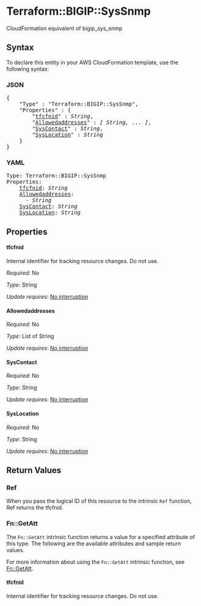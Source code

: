 # Terraform::BIGIP::SysSnmp

CloudFormation equivalent of bigip_sys_snmp

## Syntax

To declare this entity in your AWS CloudFormation template, use the following syntax:

### JSON

<pre>
{
    "Type" : "Terraform::BIGIP::SysSnmp",
    "Properties" : {
        "<a href="#tfcfnid" title="tfcfnid">tfcfnid</a>" : <i>String</i>,
        "<a href="#allowedaddresses" title="Allowedaddresses">Allowedaddresses</a>" : <i>[ String, ... ]</i>,
        "<a href="#syscontact" title="SysContact">SysContact</a>" : <i>String</i>,
        "<a href="#syslocation" title="SysLocation">SysLocation</a>" : <i>String</i>
    }
}
</pre>

### YAML

<pre>
Type: Terraform::BIGIP::SysSnmp
Properties:
    <a href="#tfcfnid" title="tfcfnid">tfcfnid</a>: <i>String</i>
    <a href="#allowedaddresses" title="Allowedaddresses">Allowedaddresses</a>: <i>
      - String</i>
    <a href="#syscontact" title="SysContact">SysContact</a>: <i>String</i>
    <a href="#syslocation" title="SysLocation">SysLocation</a>: <i>String</i>
</pre>

## Properties

#### tfcfnid

Internal identifier for tracking resource changes. Do not use.

_Required_: No

_Type_: String

_Update requires_: [No interruption](https://docs.aws.amazon.com/AWSCloudFormation/latest/UserGuide/using-cfn-updating-stacks-update-behaviors.html#update-no-interrupt)

#### Allowedaddresses

_Required_: No

_Type_: List of String

_Update requires_: [No interruption](https://docs.aws.amazon.com/AWSCloudFormation/latest/UserGuide/using-cfn-updating-stacks-update-behaviors.html#update-no-interrupt)

#### SysContact

_Required_: No

_Type_: String

_Update requires_: [No interruption](https://docs.aws.amazon.com/AWSCloudFormation/latest/UserGuide/using-cfn-updating-stacks-update-behaviors.html#update-no-interrupt)

#### SysLocation

_Required_: No

_Type_: String

_Update requires_: [No interruption](https://docs.aws.amazon.com/AWSCloudFormation/latest/UserGuide/using-cfn-updating-stacks-update-behaviors.html#update-no-interrupt)

## Return Values

### Ref

When you pass the logical ID of this resource to the intrinsic `Ref` function, Ref returns the tfcfnid.

### Fn::GetAtt

The `Fn::GetAtt` intrinsic function returns a value for a specified attribute of this type. The following are the available attributes and sample return values.

For more information about using the `Fn::GetAtt` intrinsic function, see [Fn::GetAtt](https://docs.aws.amazon.com/AWSCloudFormation/latest/UserGuide/intrinsic-function-reference-getatt.html).

#### tfcfnid

Internal identifier for tracking resource changes. Do not use.

